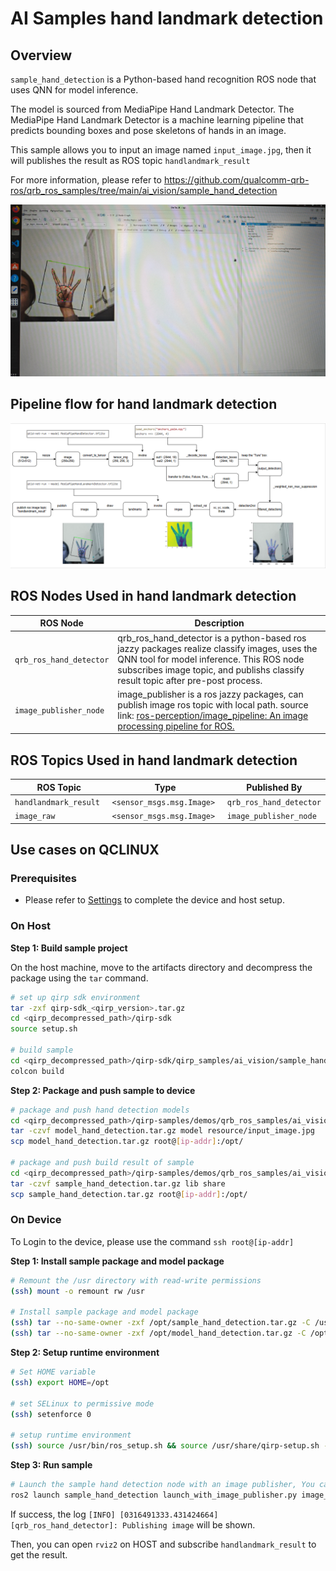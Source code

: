 # AI Samples hand landmark detection

## Overview

`sample_hand_detection` is a Python-based hand recognition ROS node that uses QNN for model inference. 

The model is sourced from MediaPipe Hand Landmark Detector. The MediaPipe Hand Landmark Detector is a machine learning pipeline that predicts bounding boxes and pose skeletons of hands in an image.

This sample allows you to input an image named `input_image.jpg`, then it will publishes the result as ROS topic `handlandmark_result`

For more information, please refer to https://github.com/qualcomm-qrb-ros/qrb_ros_samples/tree/main/ai_vision/sample_hand_detection

![](./resource/result.png)

## Pipeline flow for hand landmark detection

![](./resource/pipeline.png)

## ROS Nodes Used in hand landmark detection

| ROS Node                | Description                                                  |
| ----------------------- | ------------------------------------------------------------ |
| `qrb_ros_hand_detector`    | qrb_ros_hand_detector is a python-based ros jazzy packages realize classify images,  uses the QNN tool for model inference. This ROS node subscribes image topic, and publishs classify result topic after pre-post process. |
| `image_publisher_node` | image_publisher is  a ros jazzy packages, can publish image ros topic with local path. source link: [ros-perception/image_pipeline: An image processing pipeline for ROS.](https://github.com/ros-perception/image_pipeline) |

## ROS Topics Used in hand landmark detection

| ROS Topic                      | Type                         | Published By            |
| ------------------------------ | ---------------------------- | ----------------------- |
| `handlandmark_result ` | `<sensor_msgs.msg.Image> ` | `qrb_ros_hand_detector`     |
| `image_raw`                   | `<sensor_msgs.msg.Image> `  | `image_publisher_node` |


## Use cases on QCLINUX

### Prerequisites

- Please refer to [Settings](https://docs.qualcomm.com/bundle/publicresource/topics/80-70018-265/download-the-prebuilt-robotics-image_3_1.html?vproduct=1601111740013072&version=1.4&facet=Qualcomm%20Intelligent%20Robotics%20Product%20(QIRP)%20SDK) to complete the device and host setup.

### On Host

**Step 1: Build sample project**

On the host machine, move to the artifacts directory and decompress the package using the `tar` command.

```bash
# set up qirp sdk environment
tar -zxf qirp-sdk_<qirp_version>.tar.gz
cd <qirp_decompressed_path>/qirp-sdk
source setup.sh

# build sample
cd <qirp_decompressed_path>/qirp-sdk/qirp_samples/ai_vision/sample_hand_detection
colcon build
```

**Step 2: Package and push sample to device**

```bash
# package and push hand detection models
cd <qirp_decompressed_path>/qirp-samples/demos/qrb_ros_samples/ai_vision/sample_hand_detection
tar -czvf model_hand_detection.tar.gz model resource/input_image.jpg
scp model_hand_detection.tar.gz root@[ip-addr]:/opt/

# package and push build result of sample
cd <qirp_decompressed_path>/qirp-samples/demos/qrb_ros_samples/ai_vision/sample_hand_detection/install/sample_hand_detection
tar -czvf sample_hand_detection.tar.gz lib share
scp sample_hand_detection.tar.gz root@[ip-addr]:/opt/
```

### On Device

To Login to the device, please use the command `ssh root@[ip-addr]`

**Step 1: Install sample package and model package**

```bash
# Remount the /usr directory with read-write permissions
(ssh) mount -o remount rw /usr

# Install sample package and model package
(ssh) tar --no-same-owner -zxf /opt/sample_hand_detection.tar.gz -C /usr/
(ssh) tar --no-same-owner -zxf /opt/model_hand_detection.tar.gz -C /opt/
```

**Step 2: Setup runtime environment**

```bash
# Set HOME variable
(ssh) export HOME=/opt

# set SELinux to permissive mode
(ssh) setenforce 0

# setup runtime environment
(ssh) source /usr/bin/ros_setup.sh && source /usr/share/qirp-setup.sh -m
```

**Step 3: Run sample**
```bash
# Launch the sample hand detection node with an image publisher, You can replace 'image_path' with the path to your desired image.
ros2 launch sample_hand_detection launch_with_image_publisher.py image_path:=/opt/resource/input_image.jpg model_path:=/opt/model/
```

If success, the log `[INFO] [0316491333.431424664] [qrb_ros_hand_detector]: Publishing image` will be shown.

Then, you can open `rviz2` on HOST and subscribe `handlandmark_result` to get the result.

